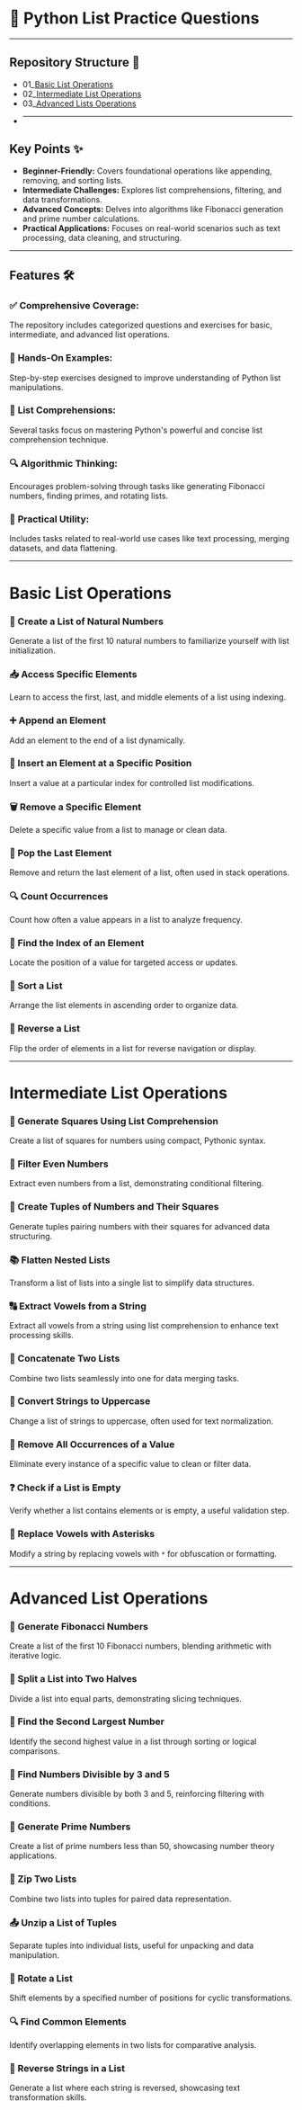 # 📝 Python List Practice Questions  

---
## Repository Structure 📂
- 01_[Basic List Operations](https://github.com/Ahad-mirza/Python-List/tree/main/01_Basic%20List%20Operations.md)
-  02_[Intermediate List Operations](https://github.com/Ahad-mirza/Python-List/tree/main/02_Intermediate%20list%20Operations.md)
- 03_[Advanced Lists Operations](https://github.com/Ahad-mirza/Python-List/tree/main/03_Advanced%20list%20Operations)
- 
  ---
  
## **Key Points** ✨  

- **Beginner-Friendly:** Covers foundational operations like appending, removing, and sorting lists.  
- **Intermediate Challenges:** Explores list comprehensions, filtering, and data transformations.  
- **Advanced Concepts:** Delves into algorithms like Fibonacci generation and prime number calculations.  
- **Practical Applications:** Focuses on real-world scenarios such as text processing, data cleaning, and structuring.  

---

## **Features** 🛠️  

### ✅ **Comprehensive Coverage:**  
The repository includes categorized questions and exercises for basic, intermediate, and advanced list operations.  

### 🔄 **Hands-On Examples:**  
Step-by-step exercises designed to improve understanding of Python list manipulations.  

### 🚀 **List Comprehensions:**  
Several tasks focus on mastering Python's powerful and concise list comprehension technique.  

### 🔍 **Algorithmic Thinking:**  
Encourages problem-solving through tasks like generating Fibonacci numbers, finding primes, and rotating lists.  

### 🌟 **Practical Utility:**  
Includes tasks related to real-world use cases like text processing, merging datasets, and data flattening.  

---
# **Basic List Operations**  

### 🔢 Create a List of Natural Numbers  
Generate a list of the first 10 natural numbers to familiarize yourself with list initialization.  

### 📥 Access Specific Elements  
Learn to access the first, last, and middle elements of a list using indexing.  

### ➕ Append an Element  
Add an element to the end of a list dynamically.  

### 📌 Insert an Element at a Specific Position  
Insert a value at a particular index for controlled list modifications.  

### 🗑️ Remove a Specific Element  
Delete a specific value from a list to manage or clean data.  

### 🚮 Pop the Last Element  
Remove and return the last element of a list, often used in stack operations.  

### 🔍 Count Occurrences  
Count how often a value appears in a list to analyze frequency.  

### 📍 Find the Index of an Element  
Locate the position of a value for targeted access or updates.  

### 🔄 Sort a List  
Arrange the list elements in ascending order to organize data.  

### 🔄 Reverse a List  
Flip the order of elements in a list for reverse navigation or display.  

---

# **Intermediate List Operations**  

### 🧮 Generate Squares Using List Comprehension  
Create a list of squares for numbers using compact, Pythonic syntax.  

### 🔢 Filter Even Numbers  
Extract even numbers from a list, demonstrating conditional filtering.  

### 🔄 Create Tuples of Numbers and Their Squares  
Generate tuples pairing numbers with their squares for advanced data structuring.  

### 📚 Flatten Nested Lists  
Transform a list of lists into a single list to simplify data structures.  

### 🔠 Extract Vowels from a String  
Extract all vowels from a string using list comprehension to enhance text processing skills.  

### 🔗 Concatenate Two Lists  
Combine two lists seamlessly into one for data merging tasks.  

### 🔡 Convert Strings to Uppercase  
Change a list of strings to uppercase, often used for text normalization.  

### 🚫 Remove All Occurrences of a Value  
Eliminate every instance of a specific value to clean or filter data.  

### ❓ Check if a List is Empty  
Verify whether a list contains elements or is empty, a useful validation step.  

### 🌟 Replace Vowels with Asterisks  
Modify a string by replacing vowels with `*` for obfuscation or formatting.  

---

# **Advanced List Operations**  

### 🔢 Generate Fibonacci Numbers  
Create a list of the first 10 Fibonacci numbers, blending arithmetic with iterative logic.  

### 📄 Split a List into Two Halves  
Divide a list into equal parts, demonstrating slicing techniques.  

### 🥈 Find the Second Largest Number  
Identify the second highest value in a list through sorting or logical comparisons.  

### 🌟 Find Numbers Divisible by 3 and 5  
Generate numbers divisible by both 3 and 5, reinforcing filtering with conditions.  

### 🔢 Generate Prime Numbers  
Create a list of prime numbers less than 50, showcasing number theory applications.  

### 🔗 Zip Two Lists  
Combine two lists into tuples for paired data representation.  

### 📤 Unzip a List of Tuples  
Separate tuples into individual lists, useful for unpacking and data manipulation.  

### 🔄 Rotate a List  
Shift elements by a specified number of positions for cyclic transformations.  

### 🔍 Find Common Elements  
Identify overlapping elements in two lists for comparative analysis.  

### 🔄 Reverse Strings in a List  
Generate a list where each string is reversed, showcasing text transformation skills.  
